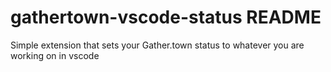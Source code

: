 # gathertown-vscode-status README

Simple extension that sets your Gather.town status to whatever you are working on in vscode